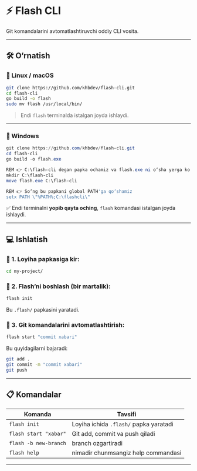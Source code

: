 # ⚡ Flash CLI

Git komandalarini avtomatlashtiruvchi oddiy CLI vosita.

---

## 🛠 O‘rnatish

### 🔹 Linux / macOS

```bash
git clone https://github.com/khbdev/flash-cli.git
cd flash-cli
go build -o flash
sudo mv flash /usr/local/bin/
```

> Endi `flash` terminalda istalgan joyda ishlaydi.

---

### 🔹 Windows

```powershell
git clone https://github.com/khbdev/flash-cli.git
cd flash-cli
go build -o flash.exe

REM 👉 C:\flash-cli degan papka ochamiz va flash.exe ni o‘sha yerga ko‘chiramiz
mkdir C:\flash-cli
move flash.exe C:\flash-cli

REM 👉 So‘ng bu papkani global PATH'ga qo‘shamiz
setx PATH \"%PATH%;C:\flashcli\"
```

✅ Endi terminalni **yopib qayta oching**, `flash` komandasi istalgan joyda ishlaydi.

---

## 💻 Ishlatish

### 🔹 1. Loyiha papkasiga kir:

```bash
cd my-project/
```

### 🔹 2. Flash’ni boshlash (bir martalik):

```bash
flash init
```

Bu `.flash/` papkasini yaratadi.

### 🔹 3. Git komandalarini avtomatlashtirish:

```bash
flash start "commit xabari"
```

Bu quyidagilarni bajaradi:

```bash
git add .
git commit -m "commit xabari"
git push
```

---

## 📋 Komandalar

| Komanda               | Tavsifi                                 |
|-----------------------|------------------------------------------|
| `flash init`          | Loyiha ichida `.flash/` papka yaratadi  |
| `flash start "xabar"` | Git add, commit va push qiladi           |
| `flash -b new-branch` | branch ozgartiradi            |
| `flash help` | nimadir chunmsangiz help commandasi            |

---

